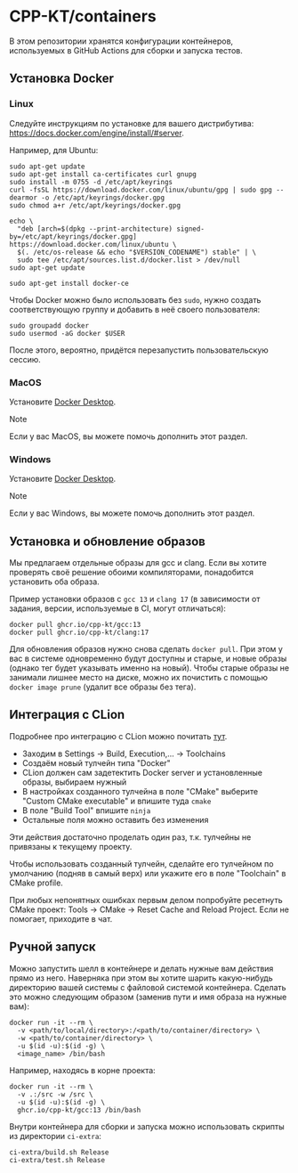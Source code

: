 # CPP-KT/containers

В этом репозитории хранятся конфигурации контейнеров, используемых в GitHub Actions для сборки и запуска тестов.

## Установка Docker

### Linux

Следуйте инструкциям по установке для вашего дистрибутива: https://docs.docker.com/engine/install/#server.

Например, для Ubuntu:

```shell
sudo apt-get update
sudo apt-get install ca-certificates curl gnupg
sudo install -m 0755 -d /etc/apt/keyrings
curl -fsSL https://download.docker.com/linux/ubuntu/gpg | sudo gpg --dearmor -o /etc/apt/keyrings/docker.gpg
sudo chmod a+r /etc/apt/keyrings/docker.gpg

echo \
  "deb [arch=$(dpkg --print-architecture) signed-by=/etc/apt/keyrings/docker.gpg] https://download.docker.com/linux/ubuntu \
  $(. /etc/os-release && echo "$VERSION_CODENAME") stable" | \
  sudo tee /etc/apt/sources.list.d/docker.list > /dev/null
sudo apt-get update

sudo apt-get install docker-ce
```

Чтобы Docker можно было использовать без `sudo`, нужно создать соответствующую группу и добавить в неё своего пользователя:
```shell
sudo groupadd docker
sudo usermod -aG docker $USER
```

После этого, вероятно, придётся перезапустить пользовательскую сессию.

### MacOS

Установите [Docker Desktop](https://docs.docker.com/desktop/install/mac-install/).

> [!NOTE]
> Если у вас MacOS, вы можете помочь дополнить этот раздел.

### Windows

Установите [Docker Desktop](https://docs.docker.com/desktop/install/windows-install/).

> [!NOTE]
> Если у вас Windows, вы можете помочь дополнить этот раздел.

## Установка и обновление образов

Мы предлагаем отдельные образы для gcc и clang.
Если вы хотите проверять своё решение обоими компиляторами, понадобится установить оба образа.

Пример установки образов с `gcc 13` и `clang 17` (в зависимости от задания, версии, используемые в CI, могут отличаться):
```shell
docker pull ghcr.io/cpp-kt/gcc:13
docker pull ghcr.io/cpp-kt/clang:17
```

Для обновления образов нужно снова сделать `docker pull`.
При этом у вас в системе одновременно будут доступны и старые, и новые образы (однако тег будет указывать именно на новый).
Чтобы старые образы не занимали лишнее место на диске, можно их почистить с помощью `docker image prune` (удалит все образы без тега).

## Интеграция с CLion

Подробнее про интеграцию с CLion можно почитать [тут](https://www.jetbrains.com/help/clion/clion-toolchains-in-docker.html#build-run-debug-docker).

- Заходим в Settings -> Build, Execution,... -> Toolchains
- Создаём новый тулчейн типа "Docker"
- CLion должен сам задетектить Docker server и установленные образы, выбираем нужный
- В настройках созданного тулчейна в поле "CMake" выберите "Custom CMake executable" и впишите туда `cmake`
- В поле "Build Tool" впишите `ninja`
- Остальные поля можно оставить без изменения

Эти действия достаточно проделать один раз, т.к. тулчейны не привязаны к текущему проекту.

Чтобы использовать созданный тулчейн, сделайте его тулчейном по умолчанию (подняв в самый верх) или укажите его в поле "Toolchain" в CMake profile.

При любых непонятных ошибках первым делом попробуйте ресетнуть CMake проект: Tools -> CMake -> Reset Cache and Reload Project. Если не помогает, приходите в чат.

## Ручной запуск

Можно запустить шелл в контейнере и делать нужные вам действия прямо из него.
Наверняка при этом вы хотите шарить какую-нибудь директорию вашей системы с файловой системой контейнера.
Сделать это можно следующим образом (заменив пути и имя образа на нужные вам):

```shell
docker run -it --rm \
  -v <path/to/local/directory>:/<path/to/container/directory> \
  -w <path/to/container/directory> \
  -u $(id -u):$(id -g) \
  <image_name> /bin/bash
```

Например, находясь в корне проекта:
```shell
docker run -it --rm \
  -v .:/src -w /src \
  -u $(id -u):$(id -g) \
  ghcr.io/cpp-kt/gcc:13 /bin/bash
```

Внутри контейнера для сборки и запуска можно использовать скрипты из директории `ci-extra`:
```shell
ci-extra/build.sh Release
ci-extra/test.sh Release
```
